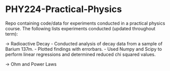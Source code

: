 # PHY224-Practical-Physics
Repo containing code/data for experiments conducted in a practical physics course.
The following lists experiments conducted (updated throughout term):

  -> Radioactive Decay
    - Conducted analysis of decay data from a sample of Barium 137m.
    - Plotted findings with errorbars.
    - Used Numpy and Scipy to perform linear regressions and determined reduced chi squared values.
    
  -> Ohm and Power Laws 
 
